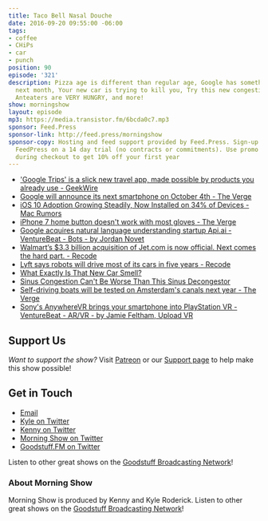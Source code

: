 ```yaml
---
title: Taco Bell Nasal Douche
date: 2016-09-20 09:55:00 -06:00
tags:
- coffee
- CHiPs
- car
- punch
position: 90
episode: '321'
description: Pizza age is different than regular age, Google has something to CELL
  next month, Your new car is trying to kill you, Try this new congestion contraption,
  Anteaters are VERY HUNGRY, and more!
show: morningshow
layout: episode
mp3: https://media.transistor.fm/6bcda0c7.mp3
sponsor: Feed.Press
sponsor-link: http://feed.press/morningshow
sponsor-copy: Hosting and feed support provided by Feed.Press. Sign-up today and try
  FeedPress on a 14 day trial (no contracts or commitments). Use promo code `morningshow`
  during checkout to get 10% off your first year
---
```


* ['Google Trips' is a slick new travel app, made possible by products you already use - GeekWire](http://www.geekwire.com/2016/google-trips-slick-new-travel-app-made-possible-products-already-use/)
* [Google will announce its next smartphone on October 4th - The Verge](http://www.theverge.com/2016/9/19/12981426/google-event-october-nexus-smartphone-pixel-x-xl-chromebook)
* [iOS 10 Adoption Growing Steadily, Now Installed on 34% of Devices - Mac Rumors](http://www.macrumors.com/2016/09/19/ios-10-adoption-growing-steadily/)
* [iPhone 7 home button doesn't work with most gloves - The Verge](http://www.theverge.com/circuitbreaker/2016/9/17/12951694/iphone-7-home-button-glove-problem)
* [Google acquires natural language understanding startup Api.ai - VentureBeat - Bots - by Jordan Novet](http://venturebeat.com/2016/09/19/google-acquires-natural-language-understanding-startup-api-ai/)
* [Walmart’s $3.3 billion acquisition of Jet.com is now official. Next comes the hard part. - Recode](http://www.recode.net/2016/9/19/12979008/walmart-jet-acquisition-closed)
* [Lyft says robots will drive most of its cars in five years - Recode](http://www.recode.net/2016/9/18/12955162/lyft-gm-self-driving-cars)
* [What Exactly Is That New Car Smell?](http://gizmodo.com/5896801/what-exactly-is-that-new-car-smell)
* [Sinus Congestion Can't Be Worse Than This Sinus Decongestor](http://gizmodo.com/sinus-congestion-cant-be-worse-than-this-sinus-deconges-1786711859)
* [Self-driving boats will be tested on Amsterdam's canals next year - The Verge](http://www.theverge.com/2016/9/19/12968420/amsterdam-self-driving-boats-roboat)
* [Sony's AnywhereVR brings your smartphone into PlayStation VR - VentureBeat - AR/VR - by Jamie Feltham, Upload VR](http://venturebeat.com/2016/09/17/sonys-anywherevr-brings-your-smartphone-into-playstation-vr/)

## Support Us
*Want to support the show?* Visit [Patreon](http://patreon.com/morningshow) or our [Support page](http://goodstuff.fm/support) to help make this show possible!

## Get in Touch
* [Email](mailto:kyle@goodstuff.fm)
* [Kyle on Twitter](http://twitter.com/dogburps)
* [Kenny on Twitter](http://twitter.com/pizzarobotics)
* [Morning Show on Twitter](http://twitter.com/morningshowam)
* [Goodstuff.FM on Twitter](http://twitter.com/goodstufffm)

Listen to other great shows on the [Goodstuff Broadcasting Network](http://goodstuff.fm/shows)!

### About Morning Show
Morning Show is produced by Kenny and Kyle Roderick. Listen to other great shows on the [Goodstuff Broadcasting Network](http://goodstuff.fm/)!
